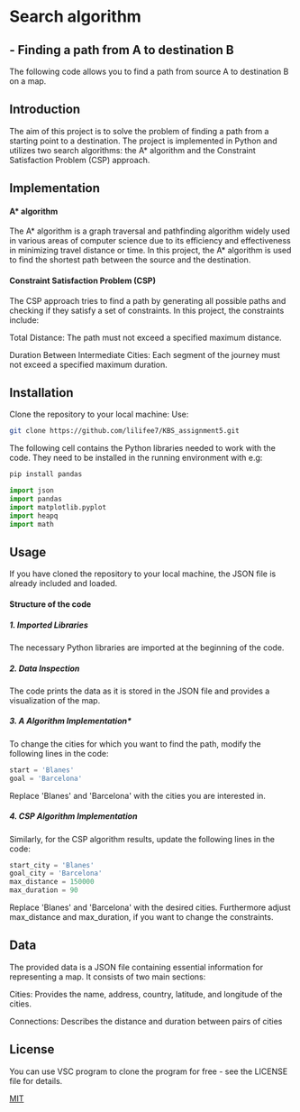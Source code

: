 # Search algorithm 
## - Finding a path from A to destination B
The following code allows you to find a path from source A to destination B on a map.

## Introduction 
The aim of this project is to solve the problem of finding a path from a starting point to a destination. 
The project is implemented in Python and utilizes two search algorithms: the A* algorithm and the Constraint Satisfaction Problem (CSP) approach. 

## Implementation
#### A* algorithm
The A* algorithm is a graph traversal and pathfinding algorithm widely used in various areas of computer science due to its efficiency and effectiveness in minimizing travel distance or time. In this project, the A* algorithm is used to find the shortest path between the source and the destination.

#### Constraint Satisfaction Problem (CSP)
The CSP approach tries to find a path by generating all possible paths and checking if they satisfy a set of constraints. 
In this project, the constraints include:

Total Distance: The path must not exceed a specified maximum distance.
    
Duration Between Intermediate Cities: Each segment of the journey must not exceed a specified maximum duration.
    
## Installation
Clone the repository to your local machine:
Use: 
```bash
git clone https://github.com/lilifee7/KBS_assignment5.git
```

The following cell contains the Python libraries needed to work with the code. They need to be installed in the running environment with e.g:

```bash
pip install pandas
```

```python
import json
import pandas
import matplotlib.pyplot
import heapq
import math
```

## Usage 
If you have cloned the repository to your local machine, the JSON file is already included and loaded.

#### Structure of the code 
##### 1. Imported Libraries
The necessary Python libraries are imported at the beginning of the code.

##### 2. Data Inspection
The code prints the data as it is stored in the JSON file and provides a visualization of the map.

##### 3. A Algorithm Implementation*
To change the cities for which you want to find the path, modify the following lines in the code:

```python
start = 'Blanes'
goal = 'Barcelona'
```
Replace 'Blanes' and 'Barcelona' with the cities you are interested in.

##### 4. CSP Algorithm Implementation
Similarly, for the CSP algorithm results, update the following lines in the code:
```python
start_city = 'Blanes'
goal_city = 'Barcelona'
max_distance = 150000 
max_duration = 90 
```
Replace 'Blanes' and 'Barcelona' with the desired cities. Furthermore adjust max_distance and max_duration, if you want to change the constraints.

## Data
The provided data is a JSON file containing essential information for representing a map. It consists of two main sections:

Cities: Provides the name, address, country, latitude, and longitude of the cities.

Connections: Describes the distance and duration between pairs of cities

## License
You can use VSC program to clone the program for free - see the LICENSE file for details.

[MIT](https://choosealicense.com/licenses/mit/)
